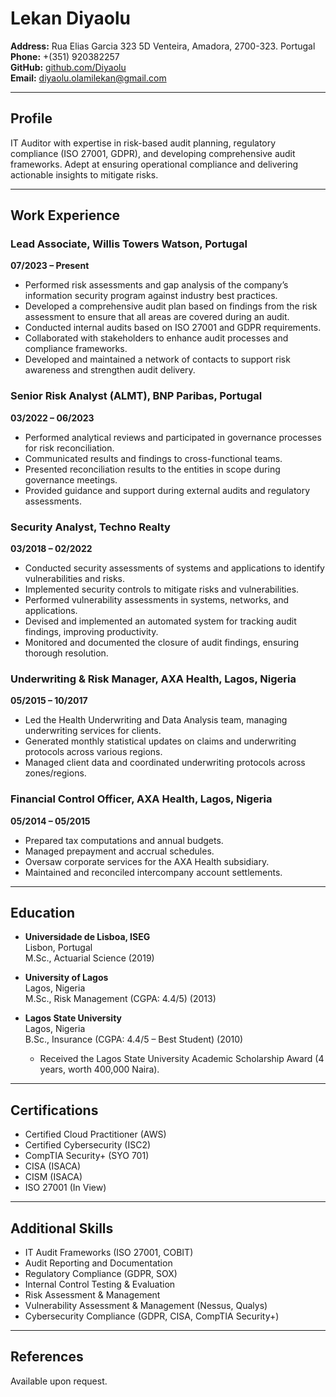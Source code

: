 # Lekan Diyaolu

**Address:** Rua Elias Garcia 323 5D Venteira, Amadora, 2700-323. Portugal  
**Phone:** +(351) 920382257  
**GitHub:** [github.com/Diyaolu](https://github.com/Diyaolu)  
**Email:** diyaolu.olamilekan@gmail.com  

---

## Profile

IT Auditor with expertise in risk-based audit planning, regulatory compliance (ISO 27001, GDPR), and developing comprehensive audit frameworks. Adept at ensuring operational compliance and delivering actionable insights to mitigate risks.

---

## Work Experience

### Lead Associate, Willis Towers Watson, Portugal  
**07/2023 – Present**  
- Performed risk assessments and gap analysis of the company’s information security program against industry best practices.
- Developed a comprehensive audit plan based on findings from the risk assessment to ensure that all areas are covered during an audit.
- Conducted internal audits based on ISO 27001 and GDPR requirements.
- Collaborated with stakeholders to enhance audit processes and compliance frameworks.
- Developed and maintained a network of contacts to support risk awareness and strengthen audit delivery.

### Senior Risk Analyst (ALMT), BNP Paribas, Portugal  
**03/2022 – 06/2023**  
- Performed analytical reviews and participated in governance processes for risk reconciliation.
- Communicated results and findings to cross-functional teams.
- Presented reconciliation results to the entities in scope during governance meetings.
- Provided guidance and support during external audits and regulatory assessments.

### Security Analyst, Techno Realty  
**03/2018 – 02/2022**  
- Conducted security assessments of systems and applications to identify vulnerabilities and risks.
- Implemented security controls to mitigate risks and vulnerabilities.
- Performed vulnerability assessments in systems, networks, and applications.
- Devised and implemented an automated system for tracking audit findings, improving productivity.
- Monitored and documented the closure of audit findings, ensuring thorough resolution.

### Underwriting & Risk Manager, AXA Health, Lagos, Nigeria  
**05/2015 – 10/2017**  
- Led the Health Underwriting and Data Analysis team, managing underwriting services for clients.
- Generated monthly statistical updates on claims and underwriting protocols across various regions.
- Managed client data and coordinated underwriting protocols across zones/regions.

### Financial Control Officer, AXA Health, Lagos, Nigeria  
**05/2014 – 05/2015**  
- Prepared tax computations and annual budgets.
- Managed prepayment and accrual schedules.
- Oversaw corporate services for the AXA Health subsidiary.
- Maintained and reconciled intercompany account settlements.

---

## Education

- **Universidade de Lisboa, ISEG**  
  Lisbon, Portugal  
  M.Sc., Actuarial Science (2019)

- **University of Lagos**  
  Lagos, Nigeria  
  M.Sc., Risk Management (CGPA: 4.4/5) (2013)

- **Lagos State University**  
  Lagos, Nigeria  
  B.Sc., Insurance (CGPA: 4.4/5 – Best Student) (2010)  
  - Received the Lagos State University Academic Scholarship Award (4 years, worth 400,000 Naira).

---

## Certifications

- Certified Cloud Practitioner (AWS)  
- Certified Cybersecurity (ISC2)  
- CompTIA Security+ (SYO 701)  
- CISA (ISACA)  
- CISM (ISACA)  
- ISO 27001 (In View)

---

## Additional Skills

- IT Audit Frameworks (ISO 27001, COBIT)  
- Audit Reporting and Documentation  
- Regulatory Compliance (GDPR, SOX)  
- Internal Control Testing & Evaluation  
- Risk Assessment & Management  
- Vulnerability Assessment & Management (Nessus, Qualys)  
- Cybersecurity Compliance (GDPR, CISA, CompTIA Security+)

---

## References

Available upon request.
